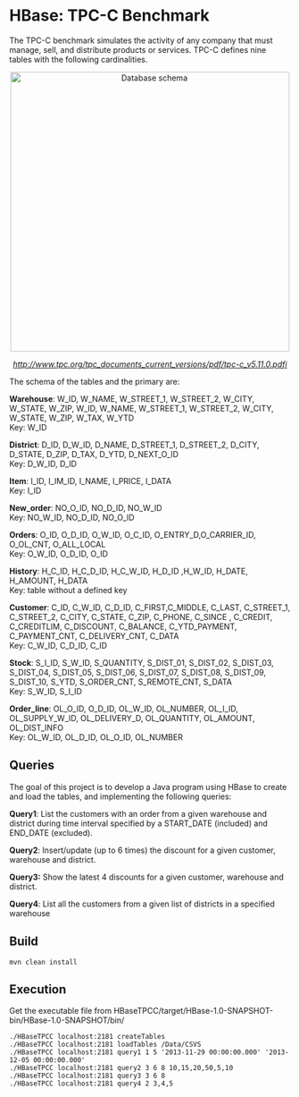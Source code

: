 # HBase: TPC-C Benchmark

The TPC-C benchmark simulates the activity of any company that must manage, sell, and distribute products or services. TPC-C defines nine tables with the following cardinalities.  

<p align="center">
  <img  src="https://upload.wikimedia.org/wikipedia/commons/6/63/Sch%C3%A9ma_Datab%C3%A1ze_metody_TPC-C.png" alt="Database schema" width="500">
  <br>
</p>

<p align="center"><em><a href="http://www.tpc.org/tpc_documents_current_versions/pdf/tpc-c_v5.11.0.pdf">http://www.tpc.org/tpc_documents_current_versions/pdf/tpc-c_v5.11.0.pdfi</a></em></p>

The schema of the tables and the primary are:

**Warehouse**: W_ID, W_NAME, W_STREET_1, W_STREET_2, W_CITY, W_STATE, W_ZIP, W_ID, W_NAME, W_STREET_1, W_STREET_2, W_CITY, W_STATE, W_ZIP, W_TAX, W_YTD  
Key: W_ID

**District**: D_ID, D_W_ID, D_NAME, D_STREET_1, D_STREET_2, D_CITY, D_STATE, D_ZIP, D_TAX, D_YTD, D_NEXT_O_ID  
Key: D_W_ID, D_ID

**Item**: I_ID, I_IM_ID, I_NAME, I_PRICE, I_DATA  
Key: I_ID

**New_order**: NO_O_ID, NO_D_ID, NO_W_ID  
Key: NO_W_ID, NO_D_ID, NO_O_ID

**Orders**: O_ID, O_D_ID, O_W_ID, O_C_ID, O_ENTRY_D,O_CARRIER_ID, O_OL_CNT, O_ALL_LOCAL  
Key: O_W_ID, O_D_ID, O_ID

**History**: H_C_ID, H_C_D_ID, H_C_W_ID, H_D_ID ,H_W_ID, H_DATE, H_AMOUNT, H_DATA  
Key: table without a defined key

**Customer**: C_ID, C_W_ID, C_D_ID, C_FIRST,C_MIDDLE, C_LAST, C_STREET_1, C_STREET_2, C_CITY, C_STATE, C_ZIP, C_PHONE, C_SINCE , C_CREDIT, C_CREDITLIM, C_DISCOUNT, C_BALANCE, C_YTD_PAYMENT, C_PAYMENT_CNT, C_DELIVERY_CNT, C_DATA  
Key: C_W_ID, C_D_ID, C_ID

**Stock**: S_I_ID, S_W_ID, S_QUANTITY, S_DIST_01, S_DIST_02, S_DIST_03, S_DIST_04, S_DIST_05, S_DIST_06, S_DIST_07, S_DIST_08, S_DIST_09, S_DIST_10, S_YTD, S_ORDER_CNT, S_REMOTE_CNT, S_DATA  
Key: S_W_ID, S_I_ID

**Order_line**: OL_O_ID, O_D_ID, OL_W_ID, OL_NUMBER, OL_I_ID, OL_SUPPLY_W_ID, OL_DELIVERY_D, OL_QUANTITY, OL_AMOUNT, OL_DIST_INFO  
Key: OL_W_ID, OL_D_ID, OL_O_ID, OL_NUMBER

## Queries 

The goal of this project is to develop a Java program using HBase to create and load the tables, and implementing the following queries:

**Query1**: List the customers with an order from a given warehouse and district during time interval specified by a START_DATE (included) and END_DATE (excluded).

**Query2**: Insert/update (up to 6 times) the discount for a given customer, warehouse and district.

**Query3:** Show the latest 4 discounts for a given customer, warehouse and district.

**Query4**: List all the customers from a given list of districts in a specified warehouse

## Build

`mvn clean install`

## Execution

Get the executable file from HBaseTPCC/target/HBase-1.0-SNAPSHOT-bin/HBase-1.0-SNAPSHOT/bin/

`./HBaseTPCC localhost:2181 createTables`  
`./HBaseTPCC localhost:2181 loadTables /Data/CSVS`  
`./HBaseTPCC localhost:2181 query1 1 5 '2013-11-29 00:00:00.000' '2013-12-05 00:00:00.000'`  
`./HBaseTPCC localhost:2181 query2 3 6 8 10,15,20,50,5,10`  
`./HBaseTPCC localhost:2181 query3 3 6 8`  
`./HBaseTPCC localhost:2181 query4 2 3,4,5`